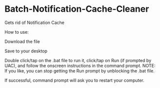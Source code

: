 Batch-Notification-Cache-Cleaner
================================

Gets rid of Notification Cache

How to use:

Download the file

Save to your desktop

Double click/tap on the .bat file to run it, click/tap on Run (if prompted by UAC), and follow the onscreen instructions in the command prompt. NOTE: If you like, you can stop getting the Run prompt by unblocking the .bat file.

If successful, command prompt will ask you to restart your computer.

